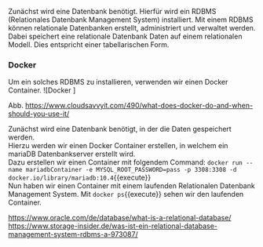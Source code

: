 Zunächst wird eine Datenbank benötigt. Hierfür wird ein RDBMS (Relationales Datenbank Management System) installiert.
Mit einem RDBMS können relationale Datenbanken erstellt, administriert und verwaltet werden.
Dabei speichert eine relationale Datenbank Daten auf einem relationalen Modell. Dies entspricht einer tabellarischen Form.

### Docker
Um ein solches RDBMS zu installieren, verwenden wir einen Docker Container.
![Docker ]


Abb. https://www.cloudsavvyit.com/490/what-does-docker-do-and-when-should-you-use-it/

Zunächst wird eine Datenbank benötigt, in der die Daten gespeichert werden.  
Hierzu werden wir einen Docker Container erstellen, in welchem ein mariaDB Datenbankserver erstellt wird.  
Dazu erstellen wir einen Container mit folgendem Command: `docker run --name mariadbContainer -e MYSQL_ROOT_PASSWORD=pass -p 3308:3308 -d docker.io/library/mariadb:10.4`{{execute}}  
Nun haben wir einen Container mit einem laufenden Relationalen Datenbank Management System. 
Mit `docker ps`{{execute}} sehen wir den laufenden Container.


https://www.oracle.com/de/database/what-is-a-relational-database/
https://www.storage-insider.de/was-ist-ein-relational-database-management-system-rdbms-a-973087/